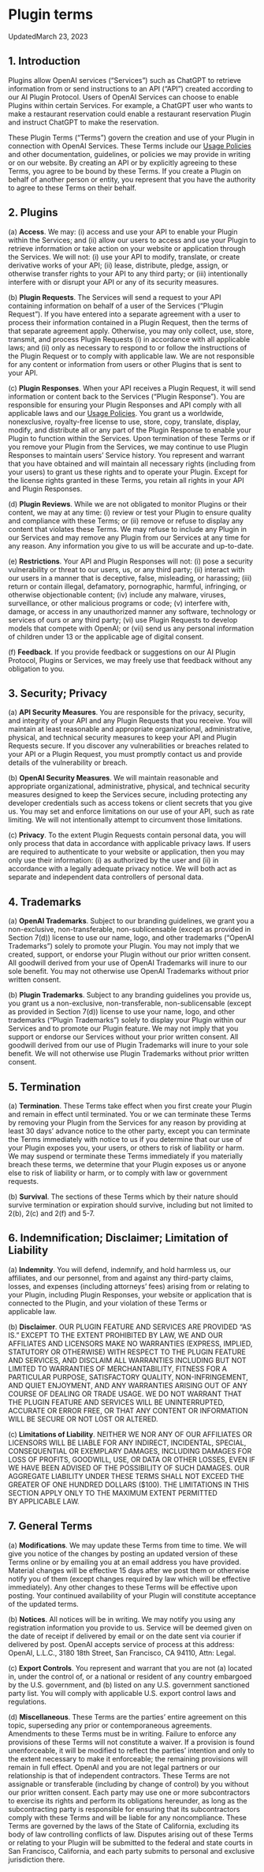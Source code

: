 Plugin terms
============

UpdatedMarch 23, 2023

1\. Introduction
----------------

Plugins allow OpenAI services (“Services”) such as ChatGPT to retrieve information from or send instructions to an API (“API”) created according to our AI Plugin Protocol. Users of OpenAI Services can choose to enable Plugins within certain Services. For example, a ChatGPT user who wants to make a restaurant reservation could enable a restaurant reservation Plugin and instruct ChatGPT to make the reservation.

These Plugin Terms (“Terms”) govern the creation and use of your Plugin in connection with OpenAI Services. These Terms include our [Usage Policies](https://openai.com/policies/usage-policies) and other documentation, guidelines, or policies we may provide in writing or on our website. By creating an API or by explicitly agreeing to these Terms, you agree to be bound by these Terms. If you create a Plugin on behalf of another person or entity, you represent that you have the authority to agree to these Terms on their behalf.  

2\. Plugins
-----------

(a) **Access**. We may: (i) access and use your API to enable your Plugin within the Services; and (ii) allow our users to access and use your Plugin to retrieve information or take action on your website or application through the Services. We will not: (i) use your API to modify, translate, or create derivative works of your API; (ii) lease, distribute, pledge, assign, or otherwise transfer rights to your API to any third party; or (iii) intentionally interfere with or disrupt your API or any of its security measures.

(b) **Plugin Requests**. The Services will send a request to your API containing information on behalf of a user of the Services (“Plugin Request”). If you have entered into a separate agreement with a user to process their information contained in a Plugin Request, then the terms of that separate agreement apply. Otherwise, you may only collect, use, store, transmit, and process Plugin Requests (i) in accordance with all applicable laws; and (ii) only as necessary to respond to or follow the instructions of the Plugin Request or to comply with applicable law. We are not responsible for any content or information from users or other Plugins that is sent to your API.

(c) **Plugin Responses**. When your API receives a Plugin Request, it will send information or content back to the Services (“Plugin Response”). You are responsible for ensuring your Plugin Responses and API comply with all applicable laws and our [Usage Policies](https://beta.openai.com/docs/usage-policies). You grant us a worldwide, nonexclusive, royalty-free license to use, store, copy, translate, display, modify, and distribute all or any part of the Plugin Response to enable your Plugin to function within the Services. Upon termination of these Terms or if you remove your Plugin from the Services, we may continue to use Plugin Responses to maintain users’ Service history. You represent and warrant that you have obtained and will maintain all necessary rights (including from your users) to grant us these rights and to operate your Plugin. Except for the license rights granted in these Terms, you retain all rights in your API and Plugin Responses.

(d) **Plugin Reviews**. While we are not obligated to monitor Plugins or their content, we may at any time: (i) review or test your Plugin to ensure quality and compliance with these Terms; or (ii) remove or refuse to display any content that violates these Terms. We may refuse to include any Plugin in our Services and may remove any Plugin from our Services at any time for any reason. Any information you give to us will be accurate and up-to-date.

(e) **Restrictions**. Your API and Plugin Responses will not: (i) pose a security vulnerability or threat to our users, us, or any third party; (ii) interact with our users in a manner that is deceptive, false, misleading, or harassing; (iii) return or contain illegal, defamatory, pornographic, harmful, infringing, or otherwise objectionable content; (iv) include any malware, viruses, surveillance, or other malicious programs or code; (v) interfere with, damage, or access in any unauthorized manner any software, technology or services of ours or any third party; (vi) use Plugin Requests to develop models that compete with OpenAI; or (vii) send us any personal information of children under 13 or the applicable age of digital consent.

(f) **Feedback**. If you provide feedback or suggestions on our AI Plugin Protocol, Plugins or Services, we may freely use that feedback without any obligation to you.  

3\. Security; Privacy
---------------------

(a) **API Security Measures**. You are responsible for the privacy, security, and integrity of your API and any Plugin Requests that you receive. You will maintain at least reasonable and appropriate organizational, administrative, physical, and technical security measures to keep your API and Plugin Requests secure. If you discover any vulnerabilities or breaches related to your API or a Plugin Request, you must promptly contact us and provide details of the vulnerability or breach.

(b) **OpenAI Security Measures**. We will maintain reasonable and appropriate organizational, administrative, physical, and technical security measures designed to keep the Services secure, including protecting any developer credentials such as access tokens or client secrets that you give us. You may set and enforce limitations on our use of your API, such as rate limiting. We will not intentionally attempt to circumvent those limitations.

(c) **Privacy**. To the extent Plugin Requests contain personal data, you will only process that data in accordance with applicable privacy laws. If users are required to authenticate to your website or application, then you may only use their information: (i) as authorized by the user and (ii) in accordance with a legally adequate privacy notice. We will both act as separate and independent data controllers of personal data.  

4\. Trademarks
--------------

(a) **OpenAI Trademarks**. Subject to our branding guidelines, we grant you a non-exclusive, non-transferable, non-sublicensable (except as provided in Section 7(d)) license to use our name, logo, and other trademarks (“OpenAI Trademarks”) solely to promote your Plugin. You may not imply that we created, support, or endorse your Plugin without our prior written consent. All goodwill derived from your use of OpenAI Trademarks will inure to our sole benefit. You may not otherwise use OpenAI Trademarks without prior written consent.

(b) **Plugin Trademarks**. Subject to any branding guidelines you provide us, you grant us a non-exclusive, non-transferable, non-sublicensable (except as provided in Section 7(d)) license to use your name, logo, and other trademarks (“Plugin Trademarks”) solely to display your Plugin within our Services and to promote our Plugin feature. We may not imply that you support or endorse our Services without your prior written consent. All goodwill derived from our use of Plugin Trademarks will inure to your sole benefit. We will not otherwise use Plugin Trademarks without prior written consent.  

5\. Termination
---------------

(a) **Termination**. These Terms take effect when you first create your Plugin and remain in effect until terminated. You or we can terminate these Terms by removing your Plugin from the Services for any reason by providing at least 30 days’ advance notice to the other party, except you can terminate the Terms immediately with notice to us if you determine that our use of your Plugin exposes you, your users, or others to risk of liability or harm. We may suspend or terminate these Terms immediately if you materially breach these terms, we determine that your Plugin exposes us or anyone else to risk of liability or harm, or to comply with law or government requests.

(b) **Survival**. The sections of these Terms which by their nature should survive termination or expiration should survive, including but not limited to 2(b), 2(c) and 2(f) and 5-7.  

6\. Indemnification; Disclaimer; Limitation of Liability
--------------------------------------------------------

(a) **Indemnity**. You will defend, indemnify, and hold harmless us, our affiliates, and our personnel, from and against any third-party claims, losses, and expenses (including attorneys’ fees) arising from or relating to your Plugin, including Plugin Responses, your website or application that is connected to the Plugin, and your violation of these Terms or applicable law.

(b) **Disclaimer**. OUR PLUGIN FEATURE AND SERVICES ARE PROVIDED “AS IS.” EXCEPT TO THE EXTENT PROHIBITED BY LAW, WE AND OUR AFFILIATES AND LICENSORS MAKE NO WARRANTIES (EXPRESS, IMPLIED, STATUTORY OR OTHERWISE) WITH RESPECT TO THE PLUGIN FEATURE AND SERVICES, AND DISCLAIM ALL WARRANTIES INCLUDING BUT NOT LIMITED TO WARRANTIES OF MERCHANTABILITY, FITNESS FOR A PARTICULAR PURPOSE, SATISFACTORY QUALITY, NON-INFRINGEMENT, AND QUIET ENJOYMENT, AND ANY WARRANTIES ARISING OUT OF ANY COURSE OF DEALING OR TRADE USAGE. WE DO NOT WARRANT THAT THE PLUGIN FEATURE AND SERVICES WILL BE UNINTERRUPTED, ACCURATE OR ERROR FREE, OR THAT ANY CONTENT OR INFORMATION WILL BE SECURE OR NOT LOST OR ALTERED.

(c) **Limitations of Liability**. NEITHER WE NOR ANY OF OUR AFFILIATES OR LICENSORS WILL BE LIABLE FOR ANY INDIRECT, INCIDENTAL, SPECIAL, CONSEQUENTIAL OR EXEMPLARY DAMAGES, INCLUDING DAMAGES FOR LOSS OF PROFITS, GOODWILL, USE, OR DATA OR OTHER LOSSES, EVEN IF WE HAVE BEEN ADVISED OF THE POSSIBILITY OF SUCH DAMAGES. OUR AGGREGATE LIABILITY UNDER THESE TERMS SHALL NOT EXCEED ​​THE GREATER OF ONE HUNDRED DOLLARS ($100). THE LIMITATIONS IN THIS SECTION APPLY ONLY TO THE MAXIMUM EXTENT PERMITTED BY APPLICABLE LAW.  

7\. General Terms
-----------------

(a) **Modifications**. We may update these Terms from time to time. We will give you notice of the changes by posting an updated version of these Terms online or by emailing you at an email address you have provided. Material changes will be effective 15 days after we post them or otherwise notify you of them (except changes required by law which will be effective immediately). Any other changes to these Terms will be effective upon posting. Your continued availability of your Plugin will constitute acceptance of the updated terms. 

(b) **Notices**. All notices will be in writing. We may notify you using any registration information you provide to us. Service will be deemed given on the date of receipt if delivered by email or on the date sent via courier if delivered by post. OpenAI accepts service of process at this address: OpenAI, L.L.C., 3180 18th Street, San Francisco, CA 94110, Attn: Legal.

(c) **Export Controls**. You represent and warrant that you are not (a) located in, under the control of, or a national or resident of any country embargoed by the U.S. government, and (b) listed on any U.S. government sanctioned party list. You will comply with applicable U.S. export control laws and regulations.

(d) **Miscellaneous**. These Terms are the parties’ entire agreement on this topic, superseding any prior or contemporaneous agreements. Amendments to these Terms must be in writing. Failure to enforce any provisions of these Terms will not constitute a waiver. If a provision is found unenforceable, it will be modified to reflect the parties’ intention and only to the extent necessary to make it enforceable; the remaining provisions will remain in full effect. OpenAI and you are not legal partners or our relationship is that of independent contractors. These Terms are not assignable or transferable (including by change of control) by you without our prior written consent. Each party may use one or more subcontractors to exercise its rights and perform its obligations hereunder, as long as the subcontracting party is responsible for ensuring that its subcontractors comply with these Terms and will be liable for any noncompliance. These Terms are governed by the laws of the State of California, excluding its body of law controlling conflicts of law. Disputes arising out of these Terms or relating to your Plugin will be submitted to the federal and state courts in San Francisco, California, and each party submits to personal and exclusive jurisdiction there.
